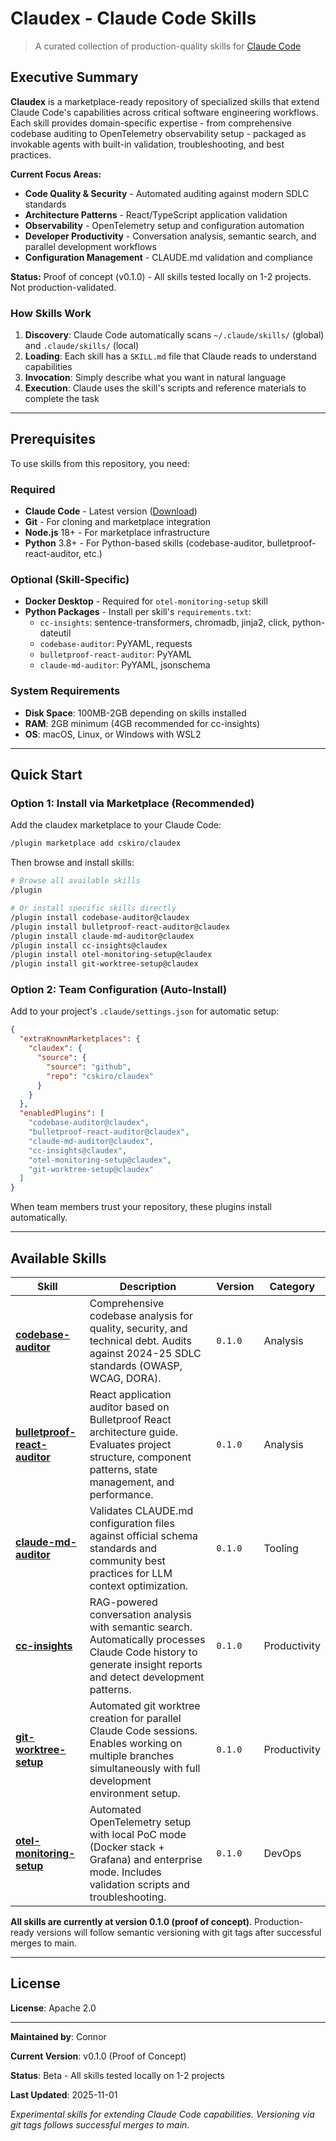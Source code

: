 # Claudex - Claude Code Skills

> A curated collection of production-quality skills for [Claude Code](https://claude.com/claude-code)

## Executive Summary

**Claudex** is a marketplace-ready repository of specialized skills that extend Claude Code's capabilities across critical software engineering workflows. Each skill provides domain-specific expertise - from comprehensive codebase auditing to OpenTelemetry observability setup - packaged as invokable agents with built-in validation, troubleshooting, and best practices.

**Current Focus Areas:**
- **Code Quality & Security** - Automated auditing against modern SDLC standards
- **Architecture Patterns** - React/TypeScript application validation
- **Observability** - OpenTelemetry setup and configuration automation
- **Developer Productivity** - Conversation analysis, semantic search, and parallel development workflows
- **Configuration Management** - CLAUDE.md validation and compliance

**Status:** Proof of concept (v0.1.0) - All skills tested locally on 1-2 projects. Not production-validated.

### How Skills Work

1. **Discovery**: Claude Code automatically scans `~/.claude/skills/` (global) and `.claude/skills/` (local)
2. **Loading**: Each skill has a `SKILL.md` file that Claude reads to understand capabilities
3. **Invocation**: Simply describe what you want in natural language
4. **Execution**: Claude uses the skill's scripts and reference materials to complete the task

---

## Prerequisites

To use skills from this repository, you need:

### Required
- **Claude Code** - Latest version ([Download](https://claude.com/claude-code))
- **Git** - For cloning and marketplace integration
- **Node.js** 18+ - For marketplace infrastructure
- **Python** 3.8+ - For Python-based skills (codebase-auditor, bulletproof-react-auditor, etc.)

### Optional (Skill-Specific)
- **Docker Desktop** - Required for `otel-monitoring-setup` skill
- **Python Packages** - Install per skill's `requirements.txt`:
  - `cc-insights`: sentence-transformers, chromadb, jinja2, click, python-dateutil
  - `codebase-auditor`: PyYAML, requests
  - `bulletproof-react-auditor`: PyYAML
  - `claude-md-auditor`: PyYAML, jsonschema

### System Requirements
- **Disk Space**: 100MB-2GB depending on skills installed
- **RAM**: 2GB minimum (4GB recommended for cc-insights)
- **OS**: macOS, Linux, or Windows with WSL2

---

## Quick Start

### Option 1: Install via Marketplace (Recommended)

Add the claudex marketplace to your Claude Code:

```bash
/plugin marketplace add cskiro/claudex
```

Then browse and install skills:

```bash
# Browse all available skills
/plugin

# Or install specific skills directly
/plugin install codebase-auditor@claudex
/plugin install bulletproof-react-auditor@claudex
/plugin install claude-md-auditor@claudex
/plugin install cc-insights@claudex
/plugin install otel-monitoring-setup@claudex
/plugin install git-worktree-setup@claudex
```

### Option 2: Team Configuration (Auto-Install)

Add to your project's `.claude/settings.json` for automatic setup:

```json
{
  "extraKnownMarketplaces": {
    "claudex": {
      "source": {
        "source": "github",
        "repo": "cskiro/claudex"
      }
    }
  },
  "enabledPlugins": [
    "codebase-auditor@claudex",
    "bulletproof-react-auditor@claudex",
    "claude-md-auditor@claudex",
    "cc-insights@claudex",
    "otel-monitoring-setup@claudex",
    "git-worktree-setup@claudex"
  ]
}
```

When team members trust your repository, these plugins install automatically.

---

## Available Skills

| Skill | Description | Version | Category |
|-------|-------------|---------|----------|
| **[codebase-auditor](./codebase-auditor/)** | Comprehensive codebase analysis for quality, security, and technical debt. Audits against 2024-25 SDLC standards (OWASP, WCAG, DORA). | `0.1.0` | Analysis |
| **[bulletproof-react-auditor](./bulletproof-react-auditor/)** | React application auditor based on Bulletproof React architecture guide. Evaluates project structure, component patterns, state management, and performance. | `0.1.0` | Analysis |
| **[claude-md-auditor](./claude-md-auditor/)** | Validates CLAUDE.md configuration files against official schema standards and community best practices for LLM context optimization. | `0.1.0` | Tooling |
| **[cc-insights](./cc-insights/)** | RAG-powered conversation analysis with semantic search. Automatically processes Claude Code history to generate insight reports and detect development patterns. | `0.1.0` | Productivity |
| **[git-worktree-setup](./git-worktree-setup/)** | Automated git worktree creation for parallel Claude Code sessions. Enables working on multiple branches simultaneously with full development environment setup. | `0.1.0` | Productivity |
| **[otel-monitoring-setup](./otel-monitoring-setup/)** | Automated OpenTelemetry setup with local PoC mode (Docker stack + Grafana) and enterprise mode. Includes validation scripts and troubleshooting. | `0.1.0` | DevOps |

**All skills are currently at version 0.1.0 (proof of concept)**. Production-ready versions will follow semantic versioning with git tags after successful merges to main.

---

## License

**License**: Apache 2.0

---

**Maintained by**: Connor

**Current Version**: v0.1.0 (Proof of Concept)

**Status**: Beta - All skills tested locally on 1-2 projects

**Last Updated**: 2025-11-01

*Experimental skills for extending Claude Code capabilities. Versioning via git tags follows successful merges to main.*
